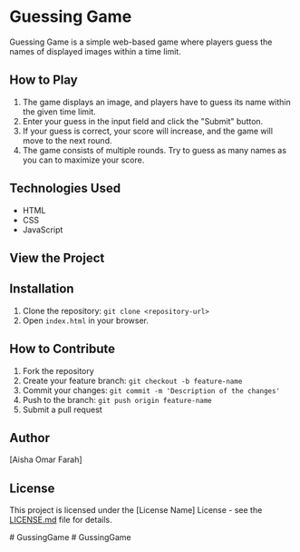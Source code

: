 # Guessing Game

Guessing Game is a simple web-based game where players guess the names of displayed images within a time limit.

## How to Play

1. The game displays an image, and players have to guess its name within the given time limit.
2. Enter your guess in the input field and click the "Submit" button.
3. If your guess is correct, your score will increase, and the game will move to the next round.
4. The game consists of multiple rounds. Try to guess as many names as you can to maximize your score.

## Technologies Used

- HTML
- CSS
- JavaScript

## View the Project

[]()
## Installation

1. Clone the repository: `git clone <repository-url>`
2. Open `index.html` in your browser.

## How to Contribute

1. Fork the repository
2. Create your feature branch: `git checkout -b feature-name`
3. Commit your changes: `git commit -m 'Description of the changes'`
4. Push to the branch: `git push origin feature-name`
5. Submit a pull request

## Author

[Aisha Omar Farah]

## License

This project is licensed under the [License Name] License - see the [LICENSE.md](LICENSE.md) file for details.

#   G u s s i n g G a m e  
 # GussingGame
